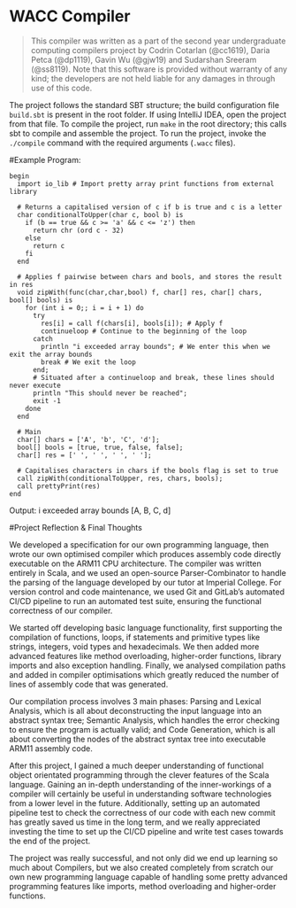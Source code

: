 # WACC Compiler

> This compiler was written as a part of the second year undergraduate computing compilers project by Codrin Cotarlan
> (@cc1619), Daria Petca (@dp1119), Gavin Wu (@gjw19) and Sudarshan Sreeram (@ss8119). Note that this software is
> provided without warranty of any kind; the developers are not held liable for any damages in through use of this code.

The project follows the standard SBT structure; the build configuration file `build.sbt` is present in the root folder.
If using IntelliJ IDEA, open the project from that file. To compile the project, run `make` in the root directory; this
calls sbt to compile and assemble the project. To run the project, invoke the `./compile` command with the required
arguments (`.wacc` files).

#Example Program:
```
begin
  import io_lib # Import pretty array print functions from external library
  
  # Returns a capitalised version of c if b is true and c is a letter
  char conditionalToUpper(char c, bool b) is
    if (b == true && c >= 'a' && c <= 'z') then
      return chr (ord c - 32)
    else
      return c
    fi
  end
  
  # Applies f pairwise between chars and bools, and stores the result in res
  void zipWith(func(char,char,bool) f, char[] res, char[] chars, bool[] bools) is
    for (int i = 0;; i = i + 1) do
      try
        res[i] = call f(chars[i], bools[i]); # Apply f
        continueloop # Continue to the beginning of the loop
      catch
        println "i exceeded array bounds"; # We enter this when we exit the array bounds
        break # We exit the loop
      end;
      # Situated after a continueloop and break, these lines should never execute
      println "This should never be reached";
      exit -1
    done
  end
  
  # Main
  char[] chars = ['A', 'b', 'C', 'd'];
  bool[] bools = [true, true, false, false];
  char[] res = [' ', ' ', ' ', ' '];
  
  # Capitalises characters in chars if the bools flag is set to true
  call zipWith(conditionalToUpper, res, chars, bools);
  call prettyPrint(res)
end
```
Output:
i exceeded array bounds
[A, B, C, d]

#Project Reflection & Final Thoughts

We developed a specification for our own programming language, then wrote our own optimised compiler which produces assembly code directly executable on the ARM11 CPU architecture. The compiler was written entirely in Scala, and we used an open-source Parser-Combinator to handle the parsing of the language developed by our tutor at Imperial College. For version control and code maintenance, we used Git and GitLab’s automated CI/CD pipeline to run an automated test suite, ensuring the functional correctness of our compiler.

We started off developing basic language functionality, first supporting the compilation of functions, loops, if statements and primitive types like strings, integers, void types and hexadecimals. We then added more advanced features like method overloading, higher-order functions, library imports and also exception handling. Finally, we analysed compilation paths and added in compiler optimisations which greatly reduced the number of lines of assembly code that was generated. 

Our compilation process involves 3 main phases: Parsing and Lexical Analysis, which is all about deconstructing the input language into an abstract syntax tree; Semantic Analysis, which handles the error checking to ensure the program is actually valid; and Code Generation, which is all about converting the nodes of the abstract syntax tree into executable ARM11 assembly code.

After this project, I gained a much deeper understanding of functional object orientated programming through the clever features of the Scala language. Gaining an in-depth understanding of the inner-workings of a compiler will certainly be useful in understanding software technologies from a lower level in the future. Additionally, setting up an automated pipeline test to check the correctness of our code with each new commit has greatly saved us time in the long term, and we really appreciated investing the time to set up the CI/CD pipeline and write test cases towards the end of the project.

The project was really successful, and not only did we end up learning so much about Compilers, but we also created completely from scratch our own new programming language capable of handling some pretty advanced programming features like imports, method overloading and higher-order functions.

